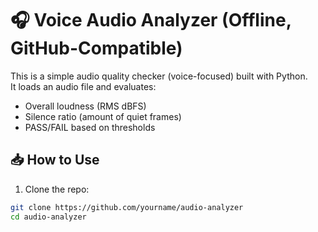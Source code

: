 # 🎧 Voice Audio Analyzer (Offline, GitHub-Compatible)

This is a simple audio quality checker (voice-focused) built with Python.  
It loads an audio file and evaluates:
- Overall loudness (RMS dBFS)
- Silence ratio (amount of quiet frames)
- PASS/FAIL based on thresholds

## 📥 How to Use

1. Clone the repo:
```bash
git clone https://github.com/yourname/audio-analyzer
cd audio-analyzer
